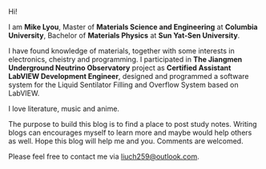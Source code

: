 Hi!

I am **Mike Lyou**, Master of **Materials Science and Engineering** at **Columbia University**, Bachelor of **Materials Physics** at **Sun Yat-Sen University**.

I have found knowledge of materials, together with some interests in electronics, cheistry and programming. I participated in **The Jiangmen Underground Neutrino Observatory** project as **Certified Assistant LabVIEW Development Engineer**, designed and programmed a software system for the Liquid Sentilator Filling and Overflow System based on LabVIEW.

I love literature, music and anime.

The purpose to build this blog is to find a place to post study notes. Writing blogs can encourages myself to learn more and maybe would help others as well. Hope this blog will help me and you. Comments are welcomed.

Please feel free to contact me via [liuch259@outlook.com](mailto:liuch259@outlook.com).
